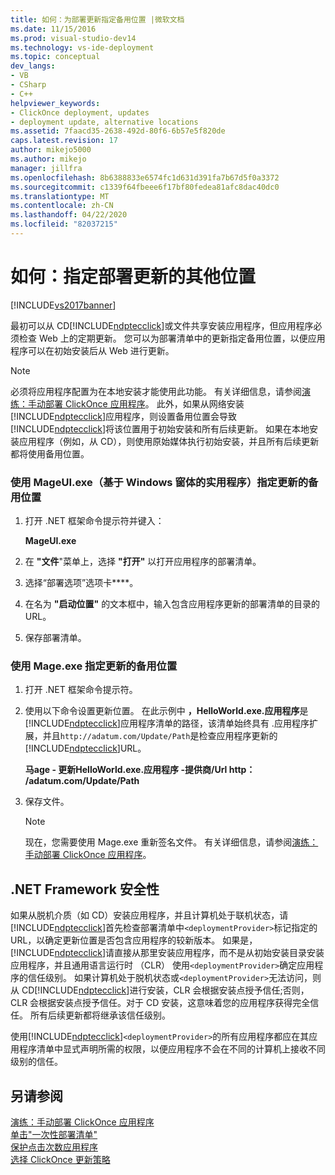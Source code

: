 ```yaml
---
title: 如何：为部署更新指定备用位置 |微软文档
ms.date: 11/15/2016
ms.prod: visual-studio-dev14
ms.technology: vs-ide-deployment
ms.topic: conceptual
dev_langs:
- VB
- CSharp
- C++
helpviewer_keywords:
- ClickOnce deployment, updates
- deployment update, alternative locations
ms.assetid: 7faacd35-2638-492d-80f6-6b57e5f820de
caps.latest.revision: 17
author: mikejo5000
ms.author: mikejo
manager: jillfra
ms.openlocfilehash: 8b6388833e6574fc1d631d391fa7b67d5f0a3372
ms.sourcegitcommit: c1339f64fbeee6f17bf80fedea81afc8dac40dc0
ms.translationtype: MT
ms.contentlocale: zh-CN
ms.lasthandoff: 04/22/2020
ms.locfileid: "82037215"
---
```

# <a name="how-to-specify-an-alternate-location-for-deployment-updates"></a>如何：指定部署更新的其他位置
[!INCLUDE[vs2017banner](../includes/vs2017banner.md)]

最初可以从 CD[!INCLUDE[ndptecclick](../includes/ndptecclick-md.md)]或文件共享安装应用程序，但应用程序必须检查 Web 上的定期更新。 您可以为部署清单中的更新指定备用位置，以便应用程序可以在初始安装后从 Web 进行更新。  
  
> [!NOTE]
> 必须将应用程序配置为在本地安装才能使用此功能。 有关详细信息，请参阅[演练：手动部署 ClickOnce 应用程序](../deployment/walkthrough-manually-deploying-a-clickonce-application.md)。 此外，如果从网络安装[!INCLUDE[ndptecclick](../includes/ndptecclick-md.md)]应用程序，则设置备用位置会导致[!INCLUDE[ndptecclick](../includes/ndptecclick-md.md)]将该位置用于初始安装和所有后续更新。 如果在本地安装应用程序（例如，从 CD），则使用原始媒体执行初始安装，并且所有后续更新都将使用备用位置。  
  
### <a name="specifying-an-alternate-location-for-updates-by-using-mageuiexe-windows-forms-based-utility"></a>使用 MageUI.exe（基于 Windows 窗体的实用程序）指定更新的备用位置  
  
1. 打开 .NET 框架命令提示符并键入：  
  
     **MageUI.exe**  
  
2. 在 **"文件**"菜单上，选择 **"打开"** 以打开应用程序的部署清单。  
  
3. 选择“部署选项”选项卡****。  
  
4. 在名为 **"启动位置"** 的文本框中，输入包含应用程序更新的部署清单的目录的 URL。  
  
5. 保存部署清单。  
  
### <a name="specifying-an-alternate-location-for-updates-by-using-mageexe"></a>使用 Mage.exe 指定更新的备用位置  
  
1. 打开 .NET 框架命令提示符。  
  
2. 使用以下命令设置更新位置。 在此示例中 **，HelloWorld.exe.应用程序**是[!INCLUDE[ndptecclick](../includes/ndptecclick-md.md)]应用程序清单的路径，该清单始终具有 .应用程序扩展，并且`http://adatum.com/Update/Path`是检查应用程序更新的[!INCLUDE[ndptecclick](../includes/ndptecclick-md.md)]URL。  
  
     **马age - 更新HelloWorld.exe.应用程序 -提供商\/Url http： /adatum.com/Update/Path**  
  
3. 保存文件。  
  
    > [!NOTE]
    > 现在，您需要使用 Mage.exe 重新签名文件。 有关详细信息，请参阅[演练：手动部署 ClickOnce 应用程序](../deployment/walkthrough-manually-deploying-a-clickonce-application.md)。  
  
## <a name="net-framework-security"></a>.NET Framework 安全性  
 如果从脱机介质（如 CD）安装应用程序，并且计算机处于联机状态，请[!INCLUDE[ndptecclick](../includes/ndptecclick-md.md)]首先检查部署清单中`<deploymentProvider>`标记指定的 URL，以确定更新位置是否包含应用程序的较新版本。 如果是，[!INCLUDE[ndptecclick](../includes/ndptecclick-md.md)]请直接从那里安装应用程序，而不是从初始安装目录安装应用程序，并且通用语言运行时 （CLR） 使用`<deploymentProvider>`确定应用程序的信任级别。 如果计算机处于脱机状态或`<deploymentProvider>`无法访问，则从 CD[!INCLUDE[ndptecclick](../includes/ndptecclick-md.md)]进行安装，CLR 会根据安装点授予信任;否则，CLR 会根据安装点授予信任。对于 CD 安装，这意味着您的应用程序获得完全信任。 所有后续更新都将继承该信任级别。  
  
 使用[!INCLUDE[ndptecclick](../includes/ndptecclick-md.md)]`<deploymentProvider>`的所有应用程序都应在其应用程序清单中显式声明所需的权限，以便应用程序不会在不同的计算机上接收不同级别的信任。  
  
## <a name="see-also"></a>另请参阅  
 [演练：手动部署 ClickOnce 应用程序](../deployment/walkthrough-manually-deploying-a-clickonce-application.md)   
 [单击"一次性部署清单"](../deployment/clickonce-deployment-manifest.md)   
 [保护点击次数应用程序](../deployment/securing-clickonce-applications.md)   
 [选择 ClickOnce 更新策略](../deployment/choosing-a-clickonce-update-strategy.md)
